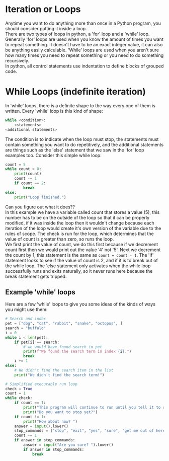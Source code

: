 # Iteration or Loops 

Anytime you want to do anything more than once in a Python program, you should consider putting it inside a loop.  
There are two types of loops in python, a 'for' loop and a 'while' loop. Generally 'for' loops are used when you know the amount of times you want to repeat something. It doesn't have to be an exact integer value, it can also be anything easily calculable. 'While' loops are used when you aren't sure how many times you need to repeat something or you need to do something recursively.    
In python, all control statements use indentation to define blocks of grouped code.   

# While Loops (indefinite iteration)
In 'while' loops, there is a definite shape to the way every one of them is written. Every 'while' loop is this kind of shape:   
```python
while <condition>:
    <statements>
<additional statements>
```
The condition is to indicate when the loop must stop, the statements must contain something you want to do repetitively, and the additional statements are things such as the 'else' statement that we saw in the 'for' loop examples too. Consider this simple while loop:   
```python
count = 5 
while count > 0:
    print(count)
    count -= 1
    if count == 2:
        break
else: 
    print("Loop finished.")
```
Can you figure out what it does??     
In this example we have a variable called count that stores a value (5), this number has to be on the outside of the loop so that it can be properly modified, if it was inside the loop then it wouldn't change because each iteration of the loop would create it's own version of the variable due to the rules of scope. The check is run for the loop, which determines that the value of count is greater than zero, so runs the loop.   
We first print the value of count, we do this first because if we decrement count first then we would print out the value '4' not '5'. Next we decrement the count by 1, this statement is the same as `count = count - 1`. The 'if' statement looks to see if the value of count is 2, and if it is to break out of the while loop. The 'else statement only activates when the while loop successfully runs and exits naturally, so it never runs here because the break statement gets tripped.    

## Example 'while' loops
Here are a few 'while' loops to give you some ideas of the kinds of ways you might use them:   
```python
# Search and index
pet = ["dog", "cat", "rabbit", "snake", "octopus", ]
search = "buffalo"
i = 0 
while i < len(pet):
    if pet[i] == search:
        # we would have found search in pet
        print(f"We found the search term in index {i}.")
        break
    i += 1
else:
    # We didn't find the search item in the list
    print("We didn't find the search term!")
```
```python
# Simplified executable run loop 
check = True
count = 1
while check:
    if count == 1:
        print("This program will continue to run until you tell it to stop!")
        print("Do you want to stop yet?")
    if count != 1:
        print("How about now? ")
    answer = input().lower()
    stop_commands = ["stop", "exit", "yes", "sure", "get me out of here you filthy mudblood!"]
    count += 1
    if answer in stop_commands:
        answer = input("Are you sure? ").lower()
        if answer in stop_commands:
            break 
```
```python

```